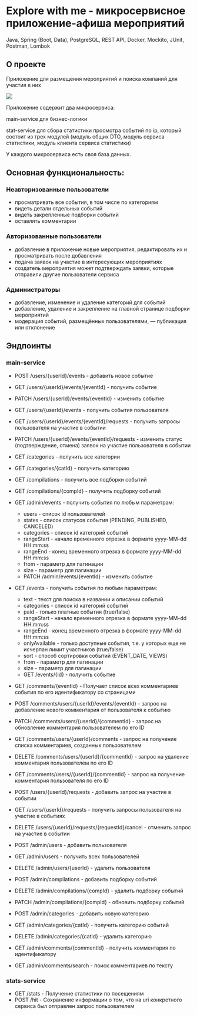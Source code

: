 # Explore with me - микросервисное приложение-афиша мероприятий
Java, Spring (Boot, Data), PostgreSQL, REST API, Docker, Mockito, JUnit, Postman, Lombok

## О проекте
Приложение для размещения мероприятий и поиска компаний для участия в них

<img src ="https://camo.githubusercontent.com/34079f90cf861829a2d2fb5726c6bd7eff8e2d3bad448c2e70047daa0ade439f/68747470733a2f2f70696374757265732e73332e79616e6465782e6e65742f7265736f75726365732f5331395f30392d325f313637343535383734382e706e67">

Приложение содержит два микросервиса:

main-service для бизнес-логики

stat-service для сбора статистики просмотра событий по ip, который состоит из трех модулей (модуль общих DTO, модуль сервиса статистики, модуль клиента сервиса статистики)

У каждого микросервиса есть своя база данных.

## Основная функциональность:
### Неавторизованные пользователи
- просматривать все события, в том числе по категориям
- видеть детали отдельных событий
- видеть закрепленные подборки событий
- оставлять комментарии

### Авторизованные пользователи
- добавление в приложение новые мероприятия, редактировать их и просматривать после добавления
- подача заявок на участие в интересующих мероприятиях
- создатель мероприятия может подтверждать заявки, которые отправили другие пользователи сервиса

### Администраторы
- добавление, изменение и удаление категорий для событий
- добавление, удаление и закрепление на главной странице подборки мероприятий
- модерация событий, размещённых пользователями, — публикация или отклонение

## Эндпоинты
### main-service
- POST /users/{userId}/events - добавить новое событие </n>
- GET /users/{userId}/events/{eventId} - получить событие</n>
- PATCH /users/{userId}/events/{eventId} - изменить событие</n>
- GET /users/{userId}/events - получить события пользователя</n>
- GET /users/{userId}/events/{eventId}/requests - получить запросы пользователя на участие в событии</n>
- PATCH /users/{userId}/events/{eventId}/requests - изменить статус (подтверждение, отмена) заявок на участие пользователя в событии</n>
- GET /categories - получить все категории</n>
- GET /categories/{catId} - получить категорию</n>
- GET /compilations - получить все подборки событий</n>
- GET /compilations/{compId} - получить подборку событий</n>

- GET /admin/events - получить события по любым параметрам:</n>
  - users - список id пользователей</n>
  - states - список статусов события (PENDING, PUBLISHED, CANCELED)</n>
  - categories - список id категорий событий</n>
  - rangeStart - начало временного отрезка в формате yyyy-MM-dd HH:mm:ss</n>
  - rangeEnd - конец временного отрезка в формате yyyy-MM-dd HH:mm:ss</n>
  - from - параметр для пагинации</n>
  - size - параметр для пагинации</n>
  - PATCH /admin/events/{eventId} - изменить событие</n>

- GET /events - получить события по любым параметрам:
  - text - текст для поиска в названии и описании событий
  - categories - список id категорий событий
  - paid - только платные события (true/false)
  - rangeStart - начало временного отрезка в формате yyyy-MM-dd HH:mm:ss
  - rangeEnd - конец временного отрезка в формате yyyy-MM-dd HH:mm:ss
  - onlyAvailable - только доступные события, т.е. у которых еще не исчерпан лимит участников (true/false)
  - sort - способ сортировки событий (EVENT_DATE, VIEWS)
  - from - параметр для пагинации
  - size - параметр для пагинации
  - GET /events/{id} - получить событие

- GET /comments/{eventId} - Получает список всех комментариев события по его идентификатору со страницами
- POST /comments/users/{userId}/events/{eventId} - запрос на добавление нового комментария от пользователя к событию
- PATCH /comments/users/{userId}/{commentId} - запрос на обновление комментария пользователем по его ID
- GET /comments/users/{userId}/comments - запрос на получение списка комментариев, созданных пользователем
- DELETE /comments/users/{userId}/{commentId} - запрос на удаление комментария пользователем по его ID
- GET /comments/users//{userId}/{commentId} - запрос на получение комментария пользователя по его ID
- POST /users/{userId}/requests - добавить запрос на участие в событии
- GET /users/{userId}/requests - получить запросы пользователя на участие в событиях
- DELETE /users/{userId}/requests/{requestId}/cancel - отменить запрос на участие в событии
- POST /admin/users - добавить пользователя
- GET /admin/users - получить всех пользователей
- DELETE /admin/users/{userId} - удалить пользователя
- POST /admin/compilations - добавить подборку событий
- DELETE /admin/compilations/{compId} - удалить подборку событий
- PATCH /admin/compilations/{compId} - обновить подборку событий
- POST /admin/categories - добавить новую категорию
- GET /admin/categories/{catId} - получить категорию событий
- DELETE /admin/categories/{catId} - удалить категорию
- GET /admin/comments/{commentId} - получить комментария по идентификатору
- GET /admin/comments/search - поиск комментариев по тексту

### stats-service
- GET /stats - Получение статистики по посещениям
- POST /hit - Сохранение информации о том, что на uri конкретного сервиса был отправлен запрос пользователем
